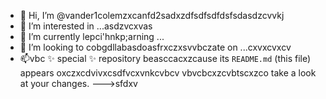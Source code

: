 - 👋 Hi, I’m @vander1colemzxcanfd2sadxzdfsdfsdfdsfsdasdzcvvkj
- 👀 I’m interested in ...asdzvcxvas
- 🌱 I’m currently lepci'hnkp;arning ...
- 💞️ I’m looking to cobgdllabasdoasfrxczxsvvbczate on ...cxvxcvxcv
- 📫vbc ✨ special ✨ repository beasccacxzcause its `README.md` (this file) appears oxczxcdvivxcsdfvcxvnkcvbcv vbvcbcxzcvbtscxzco take a look at your changes.
--->sfdxv
